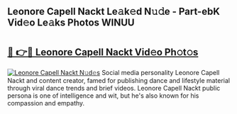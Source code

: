 ## Leonore Capell Nackt Le𝚊k𝚎d N𝚞𝚍e - Part-ebK Vid𝚎o Le𝚊ks Photos WINUU

# <h2><a href="http://fb9tw6g.evod.top/?m=Leonore+Capell+Nackt">🔗 👉🔴 Leonore Capell Nackt Vid𝚎o Ph𝚘t𝚘s</a></h2>

[![Leonore Capell Nackt N𝚞d𝚎s](https://i.imgur.com/8V9OHl7.gif)](http://fb9tw6g.evod.top/?m=Leonore+Capell+Nackt)
Social media personality Leonore Capell Nackt and content creator, famed for publishing dance and lifestyle material through viral dance trends and brief videos. Leonore Capell Nackt public persona is one of intelligence and wit, but he's also known for his compassion and empathy. 

